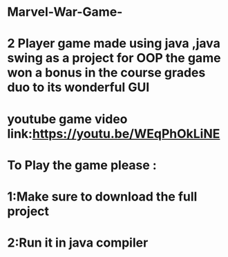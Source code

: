 # Marvel-War-Game-
# 2 Player game made using java ,java swing as a project for OOP the game won a bonus in the course grades duo to its wonderful GUI
# youtube game video link:https://youtu.be/WEqPhOkLiNE
# To Play the game please :
# 1:Make sure to download the full project 
# 2:Run it in java compiler

